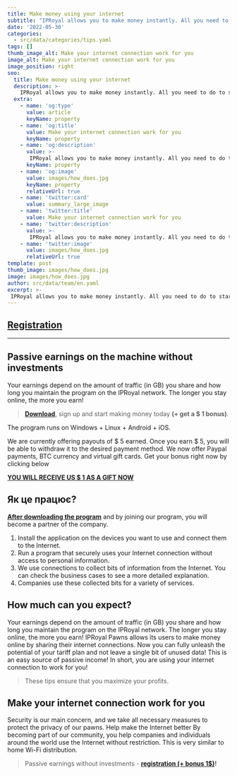 ```yaml
---
title: Make money using your internet
subtitle: "IPRoyal allows you to make money instantly. All you need to do to start earning money is create a free account and install our app."
date: '2022-05-30'
categories:
  - src/data/categories/tips.yaml
tags: []
thumb_image_alt: Make your internet connection work for you
image_alt: Make your internet connection work for you
image_position: right
seo:
  title: Make money using your internet
  description: >-
    IPRoyal allows you to make money instantly. All you need to do to start earning money is create a free account and install our app.
  extra:
    - name: 'og:type'
      value: article
      keyName: property
    - name: 'og:title'
      value: Make your internet connection work for you
      keyName: property
    - name: 'og:description'
      value: >-
       IPRoyal allows you to make money instantly. All you need to do to start earning money is create a free account and install our app.
      keyName: property
    - name: 'og:image'
      value: images/how_does.jpg
      keyName: property
      relativeUrl: true
    - name: 'twitter:card'
      value: summary_large_image
    - name: 'twitter:title'
      value: Make your internet connection work for you
    - name: 'twitter:description'
      value: >-
       IPRoyal allows you to make money instantly. All you need to do to start earning money is create a free account and install our app.
    - name: 'twitter:image'
      value: images/how_does.jpg
      relativeUrl: true
template: post
thumb_image: images/how_does.jpg
image: images/how_does.jpg
author: src/data/team/en.yaml
excerpt: >-
 IPRoyal allows you to make money instantly. All you need to do to start earning money is create a free account and install our app.
---
```

## [Registration](https://bit.ly/3wUK8nZ "Registration")

----------

## Passive earnings on the machine without investments ##

Your earnings depend on the amount of traffic (in GB) you share and how long you maintain the program on the IPRoyal network. The longer you stay online, the more you earn!

> **[Download](https://bit.ly/3wUK8nZ "Passive earnings without investments")**, sign up and start making money today **(+ get a $ 1 bonus)**.

The program runs on Windows + Linux + Android + iOS.
 
We are currently offering payouts of $ 5 earned. Once you earn $ 5, you will be able to withdraw it to the desired payment method.
We now offer Paypal payments, BTC currency and virtual gift cards.
Get your bonus right now by clicking below

**[YOU WILL RECEIVE US $ 1 AS A GIFT NOW](https://bit.ly/3wUK8nZ "YOU WILL RECEIVE US $ 1 AS A GIFT NOW")**

## Як це працює? ##
**[After downloading the program](https://bit.ly/3wUK8nZ "Passive earnings without investments")** and by joining our program, you will become a partner of the company.
1. Install the application on the devices you want to use and connect them to the Internet.
2. Run a program that securely uses your Internet connection without access to personal information.
3. We use connections to collect bits of information from the Internet. You can check the business cases to see a more detailed explanation.
4. Companies use these collected bits for a variety of services.

## How much can you expect? ##
Your earnings depend on the amount of traffic (in GB) you share and how long you maintain the program on the IPRoyal network. The longer you stay online, the more you earn!
IPRoyal Pawns allows its users to make money online by sharing their internet connections. Now you can fully unleash the potential of your tariff plan and not leave a single bit of unused data! This is an easy source of passive income!
In short, you are using your internet connection to work for you!

> These tips ensure that you maximize your profits.

## Make your internet connection work for you ##
Security is our main concern, and we take all necessary measures to protect the privacy of our pawns.
Help make the Internet better
By becoming part of our community, you help companies and individuals around the world use the Internet without restriction. This is very similar to home Wi-Fi distribution.
> Passive earnings without investments -  **[registration (+ bonus 1$)](https://bit.ly/3wUK8nZ "start earning")!**
